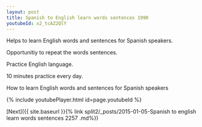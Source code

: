 ```yaml
---
layout: post
title: Spanish to English learn words sentences 1990 
youtubeId: x2_tcAZ2QlY
---
```

 
 
Helps to learn English words and sentences for Spanish speakers.

Opportunitiy to repeat the words sentences. 

Practice English language. 
 
10 minutes practice every day. 
 
How to learn English words and sentences for Spanish speakers 
 
{% include youtubePlayer.html id=page.youtubeId %}
 
 
[Next]({{ site.baseurl }}{% link  split2/_posts/2015-01-05-Spanish to english learn words sentences 2257 .md%})
 
